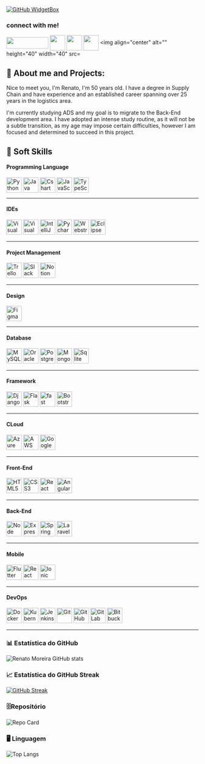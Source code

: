 [![GitHub WidgetBox](https://github-widgetbox.vercel.app/api/profile?username=RenatoMor&data=followers,repositories,stars,commits&theme=nautilus)](https://github.com/RenatoMor)

<h3>connect with me!</h3>

<a href="https://web.dio.me/users/renato_moreira?tab=skills" target="_blank"> <img align="center" alt="" height="30" width="110" src="https://hermes.digitalinnovation.one/users/company/3a52d6e3-a58c-4755-89c9-fbc093a8868f.png"></a>
<a href="https://www.instagram.com/piano_tato/" target="_blank"> <img align="center" alt="" height="40" width="40" src="https://img.icons8.com/?size=1x&id=nj0Uj45LGUYh&format=png"></a>
<a href="https://www.facebook.com/renato.moreira.908/" target="_blank"> <img align="center" alt="" height="40" width="40" src="https://img.icons8.com/?size=1x&id=jZ0kw76QEzJU&format=png"></a>
<a href="https://www.linkedin.com/in/renatomoreira-rm//" target="_blank"> <img align="center" alt="" height="40" width="40" src="https://img.icons8.com/?size=1x&id=MR3dZdlA53te&format=png"></a>
<img align="center" alt="" height="40" width="40" src= <link rel="stylesheet" type='text/css' href="https://cdn.jsdelivr.net/gh/devicons/devicon@latest/devicon.min.css" /></a>

 <h2 align=""> 👣 About me and Projects:  </h2>

Nice to meet you, I'm Renato, I'm 50 years old. I have a degree in Supply Chain and have experience and an established career spanning over 25 years in the logistics area.

I'm currently studying ADS and my goal is to migrate to the Back-End development area. I have adopted an intense study routine, as it will not be a subtle transition, as my age may impose certain difficulties, however I am focused and determined to succeed in this project.

## 🏅 Soft Skills

#### Programming Language

<img align="center" alt="Python" height="40" width="40" src="https://cdn.jsdelivr.net/gh/devicons/devicon@latest/icons/python/python-original.svg"> <img align="center" alt="Java" height="40" width="40"  src="https://cdn.jsdelivr.net/gh/devicons/devicon@latest/icons/java/java-original.svg" /> <img align="center" alt="Cshart" height="40" width="40"  src="https://cdn.jsdelivr.net/gh/devicons/devicon@latest/icons/csharp/csharp-original.svg"/> <img align="center" alt="JavaScript" height="40" width="40"  src="https://cdn.jsdelivr.net/gh/devicons/devicon@latest/icons/javascript/javascript-original.svg"/> <img align="center" alt="TypeScript" height="40" width="40"  src="https://cdn.jsdelivr.net/gh/devicons/devicon@latest/icons/typescript/typescript-original.svg"/>

---

#### IDEs

<img alt="Visual Studio Code" height="40" width="40"  src="https://cdn.jsdelivr.net/gh/devicons/devicon@latest/icons/vscode/vscode-original.svg"/> <img alt="Visual Studio" height="40" width="40"  src="https://cdn.jsdelivr.net/gh/devicons/devicon@latest/icons/visualstudio/visualstudio-plain.svg"/> <img alt="IntelliJ IDEA" height="40" width="40"  src="https://cdn.jsdelivr.net/gh/devicons/devicon@latest/icons/intellij/intellij-original.svg"/> <img alt="Pycharm" height="40" width="40"  src="https://cdn.jsdelivr.net/gh/devicons/devicon@latest/icons/pycharm/pycharm-original.svg"/>
<img alt="Webstrom" height="40" width="40"  src="https://cdn.jsdelivr.net/gh/devicons/devicon@latest/icons/webstorm/webstorm-original.svg"/> <img alt="Eclipse" height="40" width="40"  src="https://cdn.jsdelivr.net/gh/devicons/devicon@latest/icons/eclipse/eclipse-original.svg"/>

---

#### Project Management

<img alt="Trello" height="40" width="40"  src="https://cdn.jsdelivr.net/gh/devicons/devicon@latest/icons/trello/trello-plain.svg"/>
<img alt="Slack" height="40" width="40"  src="https://cdn.jsdelivr.net/gh/devicons/devicon@latest/icons/slack/slack-original.svg"/>
<img alt="Notion" height="40" width="40"  src="https://cdn.jsdelivr.net/gh/devicons/devicon@latest/icons/notion/notion-original.svg"/>

---

#### Design

<img alt="Figma" height="40" width="40"  src="https://cdn.jsdelivr.net/gh/devicons/devicon@latest/icons/figma/figma-original.svg"/>

---

#### Database

<img alt="MySQL" height="40" width="40"  src="https://cdn.jsdelivr.net/gh/devicons/devicon@latest/icons/mysql/mysql-original.svg"/>   
<img alt="Oracle" height="40" width="40"  src="https://cdn.jsdelivr.net/gh/devicons/devicon@latest/icons/oracle/oracle-original.svg"/>    
<img alt="PostgreSQL" height="40" width="40"  src="https://cdn.jsdelivr.net/gh/devicons/devicon@latest/icons/postgresql/postgresql-original.svg"/>  
<img alt="MongoDB" height="40" width="40"  src="https://cdn.jsdelivr.net/gh/devicons/devicon@latest/icons/mongodb/mongodb-original.svg"/>  
<img alt="Sqlite" height="40" width="40"  src="https://cdn.jsdelivr.net/gh/devicons/devicon@latest/icons/sqlite/sqlite-original.svg"/>

---

#### **Framework**

<img alt="Django" height="40" width="40"  src="https://cdn.jsdelivr.net/gh/devicons/devicon@latest/icons/django/django-plain.svg"/>   
<img alt="Flask" height="40" width="40"  src="https://cdn.jsdelivr.net/gh/devicons/devicon@latest/icons/flask/flask-original.svg"/>   
<img alt="fast" height="40" width="40"  src="https://cdn.jsdelivr.net/gh/devicons/devicon@latest/icons/fastapi/fastapi-original.svg"/>   
<img alt="Bootstrap" height="40" width="40"  src="https://cdn.jsdelivr.net/gh/devicons/devicon@latest/icons/bootstrap/bootstrap-plain.svg"/>

---

#### **CLoud**

<img alt="Azure" height="40" width="40"  src="https://cdn.jsdelivr.net/gh/devicons/devicon@latest/icons/azure/azure-original.svg"/>   
<img alt="AWS" height="40" width="40"  src="https://cdn.jsdelivr.net/gh/devicons/devicon@latest/icons/amazonwebservices/amazonwebservices-original-wordmark.svg"/>   
<img alt="Google Cloud" height="40" width="40"  src="https://cdn.jsdelivr.net/gh/devicons/devicon@latest/icons/googlecloud/googlecloud-original.svg"/>

---

#### **Front-End**

<img alt="HTML5" height="40" width="40"  src="https://cdn.jsdelivr.net/gh/devicons/devicon@latest/icons/html5/html5-original.svg"/>   
<img alt="CSS3" height="40" width="40"  src="https://cdn.jsdelivr.net/gh/devicons/devicon@latest/icons/css3/css3-original.svg"/>    
<img alt="React" height="40" width="40"  src="https://cdn.jsdelivr.net/gh/devicons/devicon@latest/icons/react/react-original.svg"/>   
<img alt="Angular" height="40" width="40"  src="https://cdn.jsdelivr.net/gh/devicons/devicon@latest/icons/angularjs/angularjs-original.svg"/>

---

#### **Back-End**

<img alt="Node" height="40" width="40"  src="https://cdn.jsdelivr.net/gh/devicons/devicon@latest/icons/nodejs/nodejs-original.svg"/>
<img alt="Express" height="40" width="40"  src="https://cdn.jsdelivr.net/gh/devicons/devicon@latest/icons/express/express-original.svg"/>   
<img alt="Spring" height="40" width="40"  src="https://cdn.jsdelivr.net/gh/devicons/devicon@latest/icons/spring/spring-original.svg"/>   
<img alt="Laravel" height="40" width="40"  src="https://cdn.jsdelivr.net/gh/devicons/devicon@latest/icons/laravel/laravel-original.svg"/>

---

#### **Mobile**

<img alt="Flutter" height="40" width="40"  src="https://cdn.jsdelivr.net/gh/devicons/devicon@latest/icons/flutter/flutter-original.svg"/>   
<img alt="React Native" height="40" width="40"  src="https://cdn.jsdelivr.net/gh/devicons/devicon@latest/icons/react/react-original.svg"/>   
<img alt="Ionic" height="40" width="40"  src="https://cdn.jsdelivr.net/gh/devicons/devicon@latest/icons/ionic/ionic-original.svg"/>

---

#### **DevOps**

<img alt="Docker" height="40" width="40"  src="https://cdn.jsdelivr.net/gh/devicons/devicon@latest/icons/docker/docker-original.svg"/>   
<img alt="Kubernetes" height="40" width="40"  src="https://cdn.jsdelivr.net/gh/devicons/devicon@latest/icons/kubernetes/kubernetes-plain.svg"/>    
<img alt="Jenkins" height="40" width="40"  src="https://cdn.jsdelivr.net/gh/devicons/devicon@latest/icons/jenkins/jenkins-original.svg"/>    
<img alt="Git" height="40" width="40"  src="https://cdn.jsdelivr.net/gh/devicons/devicon@latest/icons/git/git-original.svg"/>    
<img alt="GitHub" height="40" width="40"  src="https://cdn.jsdelivr.net/gh/devicons/devicon@latest/icons/github/github-original.svg"/>    
<img alt="GitLab" height="40" width="40"  src="https://cdn.jsdelivr.net/gh/devicons/devicon@latest/icons/gitlab/gitlab-original.svg"/>     
<img alt="Bitbucket" height="40" width="40"  src="https://cdn.jsdelivr.net/gh/devicons/devicon@latest/icons/bitbucket/bitbucket-original.svg"/>

---

### 📊 Estatística do GitHub

![Renato Moreira GitHub stats](https://github-readme-stats.vercel.app/api?username=RenatoMor&theme=holi&show_icons=true&normal_rank=true)

### 📈 Estatística do GitHub Streak

[![GitHub Streak](https://streak-stats.demolab.com?user=RenatoMor&theme=holi-theme)](https://git.io/streak-stats)

### 🗄️Repositório

![Repo Card](https://github-readme-stats.vercel.app/api/pin/?username=RenatoMor&repo=Sistema_Bancario&&theme=holi&show_icons=true&&show_owner=true&icon_color=30A3DC&title_color=30A3DC&text_color=FFF)

### 🖥️ Linguagem

![Top Langs](https://github-readme-stats-git-masterrstaa-rickstaa.vercel.app/api/top-langs/?username=RenatoMor&layout=compact&theme=holi&hide_title=true&show_icons=true)
